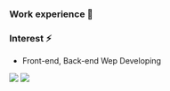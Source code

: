 ### Work experience 👋
### Interest ⚡
- Front-end, Back-end Wep Developing
<img src="https://img.shields.io/github/followers/softcau?style=social">
<a href="https://hits.seeyoufarm.com"><img src="https://hits.seeyoufarm.com/api/count/incr/badge.svg?url=https%3A%2F%2Fgithub.com%2Fsoftcau%2Fhit-counter&count_bg=%23AD3DC8&title_bg=%23555555&icon=&icon_color=%23E7E7E7&title=hits&edge_flat=false"/></a>
<!--
**softcau/softcau** is a ✨ _special_ ✨ repository because its `README.md` (this file) appears on your GitHub profile.

Here are some ideas to get you started:

- 🔭 I’m currently working on ...
- 🌱 I’m currently learning ...
- 👯 I’m looking to collaborate on ...
- 🤔 I’m looking for help with ...
- 💬 Ask me about ...
- 📫 How to reach me: ...
- 😄 Pronouns: ...
- ⚡ Fun fact: ...
-->
